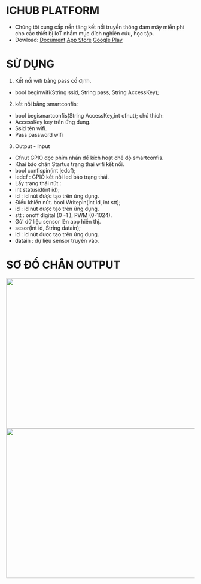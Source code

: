 # ICHUB PLATFORM
- Chúng tôi cung cấp nền tảng kết nối truyền thông đám mây miễn phí cho các thiết bị IoT nhầm mục đích nghiên cứu, học tập.
- Dowload: [Document](http://ichub.doe.vn/huong-dan)
 [App Store](https://apps.apple.com/us/app/id1525228000)
 [Google Play](https://play.google.com/store/apps/details?id=com.ichub&hl=vi)
# SỬ DỤNG

1. Kết nối wifi bằng pass cố định.
- bool beginwifi(String ssid, String pass, String AccessKey);

2. kết nối bằng smartconfis:
- bool begismartconfis(String AccessKey,int cfnut);
chú thích: 
- AccessKey key trên ứng dụng.
- Ssid tên wifi.
- Pass password wifi

3. Output - Input
- Cfnut GPIO đọc phím nhấn để kích hoạt chế độ smartconfis.
- Khai báo chân Startus trạng thái wifi kết nối.
- bool confispin(int ledcf);
- ledcf : GPIO kết nối led báo trạng thái.
- Lấy trạng thái nút :
- int statusid(int id);
- id : id nút được tạo trên ứng dụng.
- Điều khiển nút.
  bool Writepin(int id, int stt);
- id : id nút được tạo trên ứng dụng.
- stt : onoff digital (0 -1 ), PWM (0-1024). 
- Gửi dữ liệu sensor lên app hiển thị.
- sesor(int id, String datain);
- id : id nút được tạo trên ứng dụng.
- datain : dự liệu sensor truyền vào.
# SƠ ĐỒ CHÂN OUTPUT
<img src="https://github.com/DOE-Ichub/ICHUB_IOT/blob/master/examples/Untitled.png" width="800" height="400" />
<img src="https://github.com/DOE-Ichub/ICHUB_IOT/blob/master/examples/5c3f395196a56afb33b4.png" width="800" height="400" />
